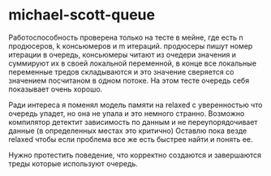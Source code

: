 # michael-scott-queue

Работоспособность проверена только на тесте в мейне, где есть n продюсеров, k консьюмеров и m итераций. продюсеры пишут номер итерации в очередь, консьюмеры читают из очедери значения и суммируют их в своей локальной переменной, в конце все локальные переменные тредов складываются и это значение сверяется со значением посчитаном в одном потоке.
На этом тесте очередь себя показывает очень хорошо. 

Ради интереса я поменял модель памяти на relaxed с уверенностью что очередь упадет, но она не упала и это немного странно. Возможно компилятор детектит зависимость по данным и не переупорядочивает данные (в определенных местах это критично)
Оставлю пока везде relaxed чтобы если проблема все же есть быстрее найти и понять ее.

Нужно протестить поведение, что корректно создаются и завершаются треды которые используют очередь.
